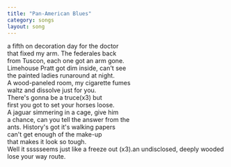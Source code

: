 ```yaml
---
title: "Pan-American Blues"
category: songs
layout: song
---
```


a fifth on decoration day for the doctor  
that fixed my arm. The federales back  
from Tuscon, each one got an arm gone.  
Limehouse Pratt got dim inside, can't see  
the painted ladies runaround at night.  
A wood-paneled room, my cigarette fumes  
waltz and dissolve just for you.  
There's gonna be a truce(x3) but  
first you got to set your horses loose.  
A jaguar simmering in a cage, give him  
a chance, can you tell the answer from the  
ants. History's got it's walking papers  
can't get enough of the make-up  
that makes it look so tough.  
Well it ssssseems just like a freeze out (x3).an undisclosed, deeply wooded  
lose your way route.
